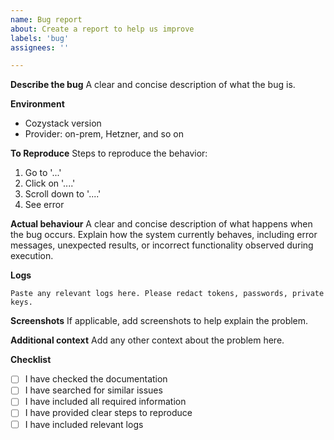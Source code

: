 ```yaml
---
name: Bug report
about: Create a report to help us improve
labels: 'bug'
assignees: ''

---
```

<!--
Thank you for submitting a bug report!
Please fill in the fields below to help us investigate the problem.
-->

**Describe the bug**
A clear and concise description of what the bug is.

**Environment**
- Cozystack version
- Provider: on-prem, Hetzner, and so on

**To Reproduce**
Steps to reproduce the behavior:
1. Go to '...'
2. Click on '....'
3. Scroll down to '....'
4. See error

**Actual behaviour**
A clear and concise description of what happens when the bug occurs. Explain how the system currently behaves, including error messages, unexpected results, or incorrect functionality observed during execution.


**Logs**
```
Paste any relevant logs here. Please redact tokens, passwords, private keys.
```

**Screenshots**
If applicable, add screenshots to help explain the problem.

**Additional context**
Add any other context about the problem here.

**Checklist**
- [ ] I have checked the documentation
- [ ] I have searched for similar issues
- [ ] I have included all required information
- [ ] I have provided clear steps to reproduce
- [ ] I have included relevant logs
